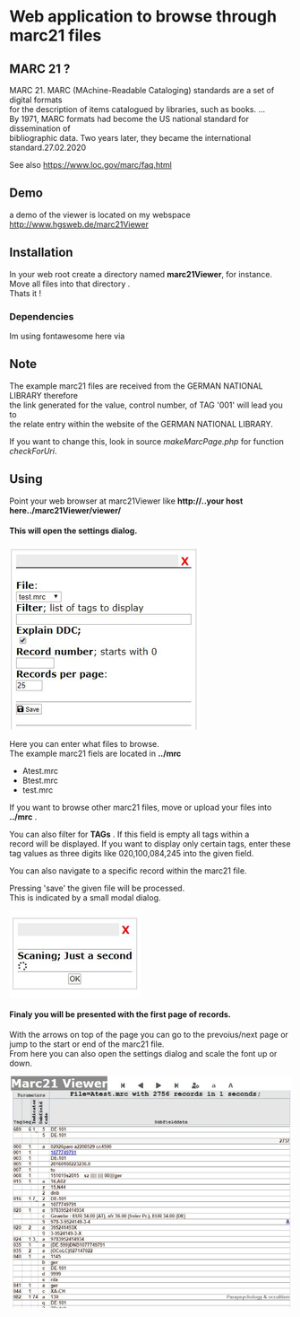 # Web application to browse through marc21 files


## MARC 21 ?

MARC 21. MARC (MAchine-Readable Cataloging) standards are a set of digital formats  
for the description of items catalogued by libraries, such as books. ...  
By 1971, MARC formats  had become the US national standard for dissemination of  
bibliographic data. Two years later, they became the international standard.27.02.2020

See also https://www.loc.gov/marc/faq.html

## Demo

a demo of the viewer is located on my webspace http://www.hgsweb.de/marc21Viewer  


## Installation

In your web root create a directory named **marc21Viewer**, for instance.    
Move all files into that directory .   
Thats it !

### Dependencies

Im using fontawesome here via <link> 

## Note

The example marc21 files are received from the GERMAN NATIONAL LIBRARY therefore  
the link generated for the value, control number, of TAG '001' will lead you to  
the relate entry within the website of the GERMAN NATIONAL LIBRARY. 

If you want to change this, look in source *makeMarcPage.php* for function *checkForUri*. 

## Using

Point your web browser at marc21Viewer like **http://..your host here../marc21Viewer/viewer/**  

#### This will open the settings dialog.

![settings](img/settings.JPG)

Here you can enter what files to browse.   
The example marc21 fiels are located in **../mrc**

* Atest.mrc
* Btest.mrc
* test.mrc

If you want to browse other marc21 files, move or upload your files
into **../mrc** .  

You can also filter for  **TAGs** . If this field is empty all tags within a  
record will be displayed. If you want to display only certain tags, enter these   
tag values as three digits like 020,100,084,245 into the given field.

You can also navigate to a specific record within the marc21 file.

Pressing 'save' the given file will be processed.  
This is indicated by a small modal dialog.

![scanning](img/scanning.JPG)

#### Finaly you will be presented with the first page of records.

With the arrows on top of the page you can go to the prevoius/next page or jump to the start or end of the marc21 file.  
From here you can also open the settings dialog and scale the font up or down.

![first records](img/page.JPG)

